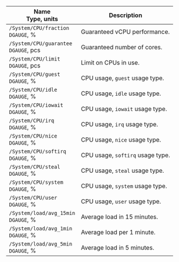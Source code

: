 | Name<br/>Type, units | Description |
| ----- | ----- |
| `/System/CPU/fraction`<br/>`DGAUGE`, % | Guaranteed vCPU performance. |
| `/System/CPU/guarantee`<br/>`DGAUGE`, pcs | Guaranteed number of cores. |
| `/System/CPU/limit`<br/>`DGAUGE`, pcs | Limit on CPUs in use. |
| `/System/CPU/guest`<br/>`DGAUGE`, % | CPU usage, `guest` usage type. |
| `/System/CPU/idle`<br/>`DGAUGE`, % | CPU usage, `idle` usage type. |
| `/System/CPU/iowait`<br/>`DGAUGE`, % | CPU usage, `iowait` usage type. |
| `/System/CPU/irq`<br/>`DGAUGE`, % | CPU usage, `irq` usage type. |
| `/System/CPU/nice`<br/>`DGAUGE`, % | CPU usage, `nice` usage type. |
| `/System/CPU/softirq`<br/>`DGAUGE`, % | CPU usage, `softirq` usage type. |
| `/System/CPU/steal`<br/>`DGAUGE`, % | CPU usage, `steal` usage type. |
| `/System/CPU/system`<br/>`DGAUGE`, % | CPU usage, `system` usage type. |
| `/System/CPU/user`<br/>`DGAUGE`, % | CPU usage, `user` usage type. |
| `/System/load/avg_15min`<br/>`DGAUGE`, % | Average load in 15 minutes. |
| `/System/load/avg_1min`<br/>`DGAUGE`, % | Average load per 1 minute. |
| `/System/load/avg_5min`<br/>`DGAUGE`, % | Average load in 5 minutes. |
